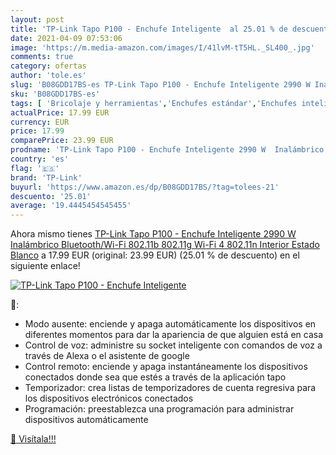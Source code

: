 ```yaml
---
layout: post
title: 'TP-Link Tapo P100 - Enchufe Inteligente  al 25.01 % de descuento'
date: 2021-04-09 07:53:06
image: 'https://m.media-amazon.com/images/I/41lvM-tT5HL._SL400_.jpg'
comments: true
category: ofertas
author: 'tole.es'
slug: 'B08GDD17BS-es TP-Link Tapo P100 - Enchufe Inteligente 2990 W Inalámbrico...'
sku: 'B08GDD17BS-es'
tags: [ 'Bricolaje y herramientas','Enchufes estándar','Enchufes inteligentes y a control remoto','Enchufes y accesorios','Informática','Instalación eléctrica','enchufe','inteligente','tp-link', ]
actualPrice: 17.99 EUR
currency: EUR
price: 17.99
comparePrice: 23.99 EUR
prodname: 'TP-Link Tapo P100 - Enchufe Inteligente 2990 W  Inalámbrico  Bluetooth/Wi-Fi  802.11b 802.11g  Wi-Fi 4  802.11n   Interior  Estado  Blanco'
country: 'es'
flag: '🇪🇸'
brand: 'TP-Link'
buyurl: 'https://www.amazon.es/dp/B08GDD17BS/?tag=tolees-21'
descuento: '25.01'
average: '19.4445454545455'
---
```


Ahora mismo tienes [TP-Link Tapo P100 - Enchufe Inteligente 2990 W  Inalámbrico  Bluetooth/Wi-Fi  802.11b 802.11g  Wi-Fi 4  802.11n   Interior  Estado  Blanco](https://www.amazon.es/dp/B08GDD17BS/?tag=tolees-21) a 17.99 EUR (original: 23.99 EUR) (25.01 %  de descuento) en el siguiente enlace!

[![TP-Link Tapo P100 - Enchufe Inteligente ](https://m.media-amazon.com/images/I/41lvM-tT5HL._SL400_.jpg)](https://www.amazon.es/dp/B08GDD17BS/?tag=tolees-21)

🔎:

- Modo ausente: enciende y apaga automáticamente los dispositivos en diferentes momentos para dar la apariencia de que alguien está en casa
- Control de voz: administre su socket inteligente con comandos de voz a través de Alexa o el asistente de google
- Control remoto: enciende y apaga instantáneamente los dispositivos conectados donde sea que estés a través de la aplicación tapo
- Temporizador: crea listas de temporizadores de cuenta regresiva para los dispositivos electrónicos conectados
- Programación: preestablezca una programación para administrar dispositivos automáticamente

[🛒 Visítala!!!](https://www.amazon.es/dp/B08GDD17BS/?tag=tolees-21)
